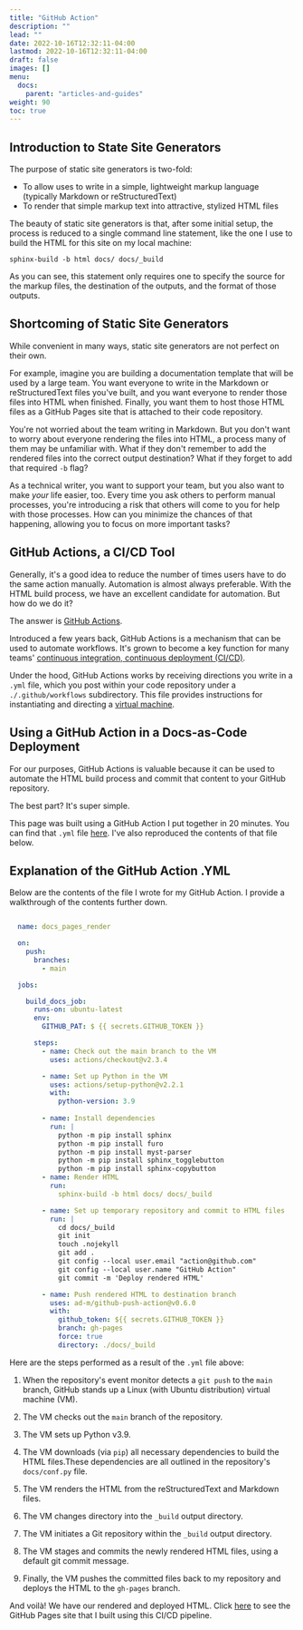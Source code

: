```yaml
---
title: "GitHub Action"
description: ""
lead: ""
date: 2022-10-16T12:32:11-04:00
lastmod: 2022-10-16T12:32:11-04:00
draft: false
images: []
menu:
  docs:
    parent: "articles-and-guides"
weight: 90
toc: true
---
```


## Introduction to State Site Generators

The purpose of static site generators is two-fold:

- To allow uses to write in a simple, lightweight markup language (typically Markdown or reStructuredText)
- To render that simple markup text into attractive, stylized HTML files

The beauty of static site generators is that, after some initial setup, the process is reduced to a single command line statement, like the one I use to build the HTML for this site on my local machine:

```
sphinx-build -b html docs/ docs/_build
```

As you can see, this statement only requires one to specify the source for the markup files, the destination of the outputs, and the format of those outputs.

## Shortcoming of Static Site Generators

While convenient in many ways, static site generators are not perfect on their own.

For example, imagine you are building a documentation template that will be used by a large team. You want everyone to write in the Markdown or reStructuredText files you've built, and you want everyone to render those files into HTML when finished. Finally, you want them to host those HTML files as a GitHub Pages site that is attached to their code repository.

You're not worried about the team writing in Markdown. But you don't want to worry about everyone rendering the files into HTML, a process many of them may be unfamiliar with. What if they don't remember to add the rendered files into the correct output destination? What if they forget to add that required `-b` flag? 

As a technical writer, you want to support your team, but you also want to make *your* life easier, too. Every time you ask others to perform manual processes, you're introducing a risk that others will come to you for help with those processes. How can you minimize the chances of that happening, allowing you to focus on more important tasks?

## GitHub Actions, a CI/CD Tool

Generally, it's a good idea to reduce the number of times users have to do the same action manually. Automation is almost always preferable. With the HTML build process, we have an excellent candidate for automation. But how do we do it?

The answer is [GitHub Actions](https://github.com/features/actions>).

Introduced a few years back, GitHub Actions is a mechanism that can be used to automate workflows. It's grown to become a key function for many teams' [continuous integration, continuous deployment (CI/CD)](https://www.redhat.com/en/topics/devops/what-is-ci-cd). 

Under the hood, GitHub Actions works by receiving directions you write in a `.yml` file, which you post within your code repository under a `./.github/workflows` subdirectory. This file provides instructions for instantiating and directing a [virtual machine](https://www.vmware.com/topics/glossary/content/virtual-machine.html).

## Using a GitHub Action in a Docs-as-Code Deployment

For our purposes, GitHub Actions is valuable because it can be used to automate the HTML build process and commit that content to your GitHub repository.

The best part? It's super simple.

This page was built using a GitHub Action I put together in 20 minutes. You can find that `.yml` file [here](https://github.com/redsoxfan0219/sphinx-action-test/blob/main/.github/workflows/docs_pages.yaml). I've also reproduced the contents of that file below.

## Explanation of the GitHub Action .YML 

Below are the contents of the file I wrote for my GitHub Action. I provide a walkthrough of the contents further down. 

```yaml

  name: docs_pages_render

  on:
    push:
      branches:
        - main

  jobs:

    build_docs_job:
      runs-on: ubuntu-latest
      env: 
        GITHUB_PAT: $ {{ secrets.GITHUB_TOKEN }}

      steps: 
        - name: Check out the main branch to the VM
          uses: actions/checkout@v2.3.4

        - name: Set up Python in the VM
          uses: actions/setup-python@v2.2.1
          with:
            python-version: 3.9
        
        - name: Install dependencies
          run: |
            python -m pip install sphinx
            python -m pip install furo
            python -m pip install myst-parser
            python -m pip install sphinx_togglebutton
            python -m pip install sphinx-copybutton
        - name: Render HTML
          run:
            sphinx-build -b html docs/ docs/_build

        - name: Set up temporary repository and commit to HTML files
          run: |
            cd docs/_build
            git init
            touch .nojekyll
            git add .
            git config --local user.email "action@github.com"
            git config --local user.name "GitHub Action"
            git commit -m 'Deploy rendered HTML'

        - name: Push rendered HTML to destination branch
          uses: ad-m/github-push-action@v0.6.0
          with:
            github_token: ${{ secrets.GITHUB_TOKEN }}
            branch: gh-pages
            force: true
            directory: ./docs/_build

```

Here are the steps performed as a result of the `.yml` file above:

1. When the repository's event monitor detects a `git push` to the `main` branch, GitHub stands up a Linux (with Ubuntu distribution) virtual machine (VM).

2. The VM checks out the `main` branch of the repository.

3. The VM sets up Python v3.9.

4. The VM downloads (via `pip`) all necessary dependencies to build the HTML files.These dependencies are all outlined in the repository's `docs/conf.py` file.

5. The VM renders the HTML from the reStructuredText and Markdown files.

6. The VM changes directory into the `_build` output directory.

7. The VM initiates a Git repository within the `_build` output directory.

8. The VM stages and commits the newly rendered HTML files, using a default git commit message.

9. Finally, the VM pushes the committed files back to my repository and deploys the HTML to the `gh-pages` branch.

And voilà! We have our rendered and deployed HTML. Click [here](https://redsoxfan0219.github.io/sphinx-github-action/) to see the GitHub Pages site that I built using this CI/CD pipeline.